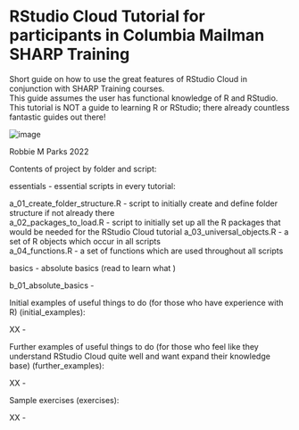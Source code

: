 # RStudio Cloud Tutorial for participants in Columbia Mailman SHARP Training

Short guide on how to use the great features of RStudio Cloud in conjunction with SHARP Training courses.\
This guide assumes the user has functional knowledge of R and RStudio.\
This tutorial is NOT a guide to learning R or RStudio; there already countless fantastic guides out there!  

![image](https://github.com/rmp15/rstudio_cloud_tutorial/blob/main/banner/banner.png)

Robbie M Parks 2022

Contents of project by folder and script:

essentials                          - essential scripts in every tutorial:

a_01_create_folder_structure.R      - script to initially create and define folder structure if not already there\
a_02_packages_to_load.R             - script to initially set up all the R packages that would be needed for the RStudio Cloud tutorial
a_03_universal_objects.R            - a set of R objects which occur in all scripts\
a_04_functions.R                    - a set of functions which are used throughout all scripts

basics                              - absolute basics (read to learn what )

b_01_absolute_basics                - 

Initial examples of useful things to do (for those who have experience with R) (initial_examples):

XX                                  -

Further examples of useful things to do (for those who feel like they understand RStudio Cloud quite well and want expand their knowledge base) (further_examples):

XX                                  -

Sample exercises (exercises):

XX                                  -

